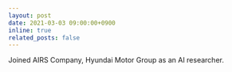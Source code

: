 ```yaml
---
layout: post
date: 2021-03-03 09:00:00+0900
inline: true
related_posts: false
---
```


Joined AIRS Company, Hyundai Motor Group as an AI researcher.
